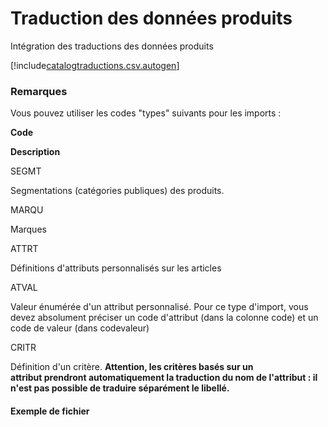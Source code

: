 # Traduction des données produits

Intégration des traductions des données produits


[!include[catalogtraductions.csv.autogen](catalogtraductions.csv.autogen.md)]

<!-- [!include[catalogtraductions.raw.autogen](catalogtraductions.raw.autogen.md)]--> 

<!-- [!include[catalogtraductions.xml.autogen](catalogtraductions.xml.autogen.md)]--> 

### Remarques

Vous pouvez utiliser les codes "types" suivants pour les imports :

**Code**

**Description**

SEGMT

Segmentations (catégories publiques) des produits. 

MARQU

Marques

ATTRT

Définitions d'attributs personnalisés sur les articles

ATVAL

Valeur énumérée d'un attribut personnalisé. Pour ce type d'import, vous devez absolument préciser un code d'attribut (dans la colonne code) et un code de valeur (dans codevaleur)

CRITR

Définition d'un critère. **Attention, les critères basés sur un attribut prendront automatiquement la traduction du nom de l'attribut : il n'est pas possible de traduire séparément le libellé.**

#### Exemple de fichier
